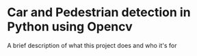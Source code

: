 

# Car and Pedestrian detection in Python using Opencv

A brief description of what this project does and who it's for



